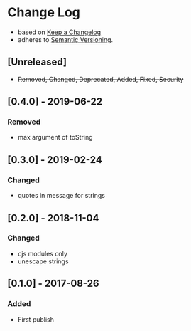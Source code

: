 <!-- markdownlint-disable MD012 MD022 MD024 MD026 MD032 MD041 -->

# Change Log

- based on [Keep a Changelog](http://keepachangelog.com/)
- adheres to [Semantic Versioning](http://semver.org/).

## [Unreleased]
- ~~Removed, Changed, Deprecated, Added, Fixed, Security~~

## [0.4.0] - 2019-06-22
### Removed
- max argument of toString

## [0.3.0] - 2019-02-24
### Changed
- quotes in message for strings

## [0.2.0] - 2018-11-04
### Changed
- cjs modules only
- unescape strings

## [0.1.0] - 2017-08-26
### Added
- First publish

